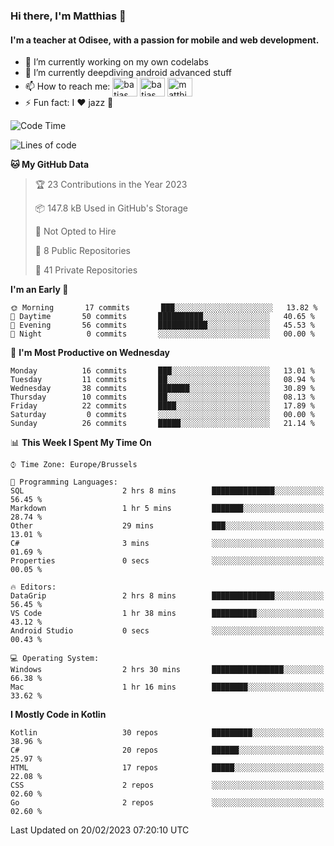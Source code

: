 ### Hi there, I'm Matthias 👋

#### I'm a teacher at Odisee, with a passion for mobile and web development.

- 🔭 I’m currently working on my own codelabs
- 🌱 I’m currently deepdiving android advanced stuff
- 📫 How to reach me: <a href="https://dev.to/batjas" target="_blank"><img align="center" src="https://raw.githubusercontent.com/rahuldkjain/github-profile-readme-generator/master/src/images/icons/Social/devto.svg" alt="batjas" height="30" width="40" /></a>
<a href="https://twitter.com/batjas" target="_blank"><img align="center" src="https://raw.githubusercontent.com/rahuldkjain/github-profile-readme-generator/master/src/images/icons/Social/twitter.svg" alt="batjas" height="30" width="40" /></a>
<a href="https://linkedin.com/in/matthiasdruwé" target="_blank"><img align="center" src="https://raw.githubusercontent.com/rahuldkjain/github-profile-readme-generator/master/src/images/icons/Social/linked-in-alt.svg" alt="matthiasdruwé" height="30" width="40" /></a>
- ⚡ Fun fact: I ❤ jazz 🎷


<!--START_SECTION:waka-->
![Code Time](http://img.shields.io/badge/Code%20Time-653%20hrs%2052%20mins-blue)

![Lines of code](https://img.shields.io/badge/From%20Hello%20World%20I%27ve%20Written-391%20Thousand%20lines%20of%20code-blue)

**🐱 My GitHub Data** 

> 🏆 23 Contributions in the Year 2023
 > 
> 📦 147.8 kB Used in GitHub's Storage 
 > 
> 🚫 Not Opted to Hire
 > 
> 📜 8 Public Repositories 
 > 
> 🔑 41 Private Repositories  
 > 
**I'm an Early 🐤** 

```text
🌞 Morning       17 commits       ███░░░░░░░░░░░░░░░░░░░░░░   13.82 % 
🌆 Daytime       50 commits       ██████████░░░░░░░░░░░░░░░   40.65 % 
🌃 Evening       56 commits       ███████████░░░░░░░░░░░░░░   45.53 % 
🌙 Night          0 commits       ░░░░░░░░░░░░░░░░░░░░░░░░░   00.00 % 

```
📅 **I'm Most Productive on Wednesday** 

```text
Monday          16 commits       ███░░░░░░░░░░░░░░░░░░░░░░   13.01 % 
Tuesday         11 commits       ██░░░░░░░░░░░░░░░░░░░░░░░   08.94 % 
Wednesday       38 commits       ███████░░░░░░░░░░░░░░░░░░   30.89 % 
Thursday        10 commits       ██░░░░░░░░░░░░░░░░░░░░░░░   08.13 % 
Friday          22 commits       ████░░░░░░░░░░░░░░░░░░░░░   17.89 % 
Saturday         0 commits       ░░░░░░░░░░░░░░░░░░░░░░░░░   00.00 % 
Sunday          26 commits       █████░░░░░░░░░░░░░░░░░░░░   21.14 % 

```


📊 **This Week I Spent My Time On** 

```text
⌚︎ Time Zone: Europe/Brussels

💬 Programming Languages: 
SQL                      2 hrs 8 mins        ██████████████░░░░░░░░░░░   56.45 % 
Markdown                 1 hr 5 mins         ███████░░░░░░░░░░░░░░░░░░   28.74 % 
Other                    29 mins             ███░░░░░░░░░░░░░░░░░░░░░░   13.01 % 
C#                       3 mins              ░░░░░░░░░░░░░░░░░░░░░░░░░   01.69 % 
Properties               0 secs              ░░░░░░░░░░░░░░░░░░░░░░░░░   00.05 % 

🔥 Editors: 
DataGrip                 2 hrs 8 mins        ██████████████░░░░░░░░░░░   56.45 % 
VS Code                  1 hr 38 mins        ██████████░░░░░░░░░░░░░░░   43.12 % 
Android Studio           0 secs              ░░░░░░░░░░░░░░░░░░░░░░░░░   00.43 % 

💻 Operating System: 
Windows                  2 hrs 30 mins       ████████████████░░░░░░░░░   66.38 % 
Mac                      1 hr 16 mins        ████████░░░░░░░░░░░░░░░░░   33.62 % 

```

**I Mostly Code in Kotlin** 

```text
Kotlin                   30 repos            █████████░░░░░░░░░░░░░░░░   38.96 % 
C#                       20 repos            ██████░░░░░░░░░░░░░░░░░░░   25.97 % 
HTML                     17 repos            █████░░░░░░░░░░░░░░░░░░░░   22.08 % 
CSS                      2 repos             ░░░░░░░░░░░░░░░░░░░░░░░░░   02.60 % 
Go                       2 repos             ░░░░░░░░░░░░░░░░░░░░░░░░░   02.60 % 

```



 Last Updated on 20/02/2023 07:20:10 UTC
<!--END_SECTION:waka-->
